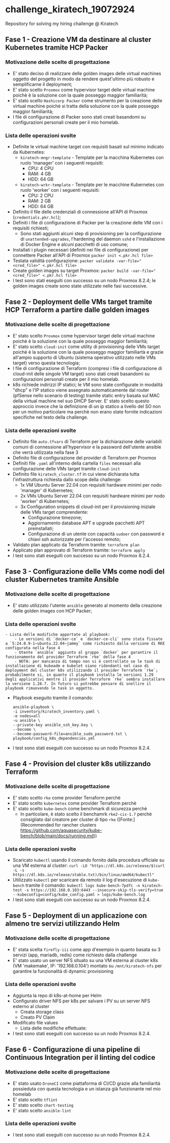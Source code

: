 # challenge_kiratech_19072924
Repository for solving my hiring challenge @ Kiratech

## Fase 1 - Creazione VM da destinare al cluster Kubernetes tramite HCP Packer

### Motivazione delle scelte di progettazione

- E' stato deciso di realizzare delle golden images delle virtual machines oggetto del progetto in modo da rendere quest'ultimo più robusto e semplificarne il deployment;
- E' stato scelto `Proxmox` come hypervisor target delle virtual machine poichè è la soluzione con la quale posseggo maggior familiarità;
- E' stato scelto `Hashicorp Packer` come strumento per la creazione delle virtual machine poichè si tratta della soluzione con la quale posseggo maggior familiarità;
- I file di configurazione di Packer sono stati creati basandomi su configurazioni personali create per il mio homelab.

### Lista delle operazioni svolte

- Definite le virtual machine target con requisiti basati sul minimo indicato da Kubernetes:
    - `kiratech-mngr-template` - Template per la macchina Kubernetes con ruolo 'manager' con i seguenti requisiti:
        - CPU: 4 CPU
        - RAM: 4 GB
        - HDD: 64 GB
    - `kiratech-wrkr-template` - Template per le macchine Kubernetes con ruolo 'worker' con i seguenti requisiti:
        - CPU: 2 CPU
        - RAM: 2 GB
        - HDD: 64 GB
- Definito il file delle credenziali di connessione all'API di Proxmox (`credentials.pkr.hcl`);
- Definiti i file di configurazione di Packer per la creazione delle VM con i requisiti richiesti;
    - Sono stati aggiunti alcuni step di provisioning per la configurazione di `unattended-upgrades`, l'hardening del daemon `sshd` e l'installazione di Docker Engine e alcuni pacchetti di uso comune;
- Installati i plugin necessari (definiti nei file di configurazione) per connettere Packer all'API di Proxmox
    `packer init <.pkr.hcl file>`
- Testata validità configurazione:
    `packer validate -var-file="<cred_file>" <.pkr.hcl file>`
- Create golden images su target Proxmox:
    `packer build -var-file="<cred_file>" <.pkr.hcl file>`
- I test sono stati eseguiti con successo su un nodo Proxmox 8.2.4; le golden images create sono state utilizzate nelle fasi successive.

## Fase 2 - Deployment delle VMs target tramite HCP Terraform a partire dalle golden images

### Motivazione delle scelte di progettazione

- E' stato scelto `Proxmox` come hypervisor target delle virtual machine poichè è la soluzione con la quale posseggo maggior familiarità;
- E' stato scelto `cloud-init` come utility di provisioning delle VMs target poichè è la soluzione con la quale posseggo maggior familiartà e grazie all'ampio supporto di Ubuntu (sistema operativo utilizzato nelle VMs target) verso questa tecnologia;
- I file di configurazione di Terraform (compresi i file di configurazione di cloud-init delle singole VM target) sono stati creati basandomi su configurazioni personali create per il mio homelab.
- k8s richiede indirizzi IP statici; le VM sono state configurate in modalità "dhcp" e l'IP statico viene assegnato automaticamente dal router (pfSense nello scenario di testing) tramite static entry basata sul MAC della virtual machine nel suo DHCP Server. E' stato scelto questo approccio invece che la definizione di un ip statico a livello del SO non per un motivo particolare ma perchè non erano state fornite indicazioni specifiche nel testo della challenge.

### Lista delle operazioni svolte

- Definito file `auto.tfvars` di Terraform per la dichiarazione delle variabili comuni di connessione all'hypervisor e la password dell'utente ansible che verrà utilizzata nella fase 3
- Definito file di configurazione del provider di Terraform per Proxmox
- Definiti file `.yaml` all'interno della cartella `files` necessari alla configurazione delle VMs target tramite `cloud-init`
- Definito file `kiratech_cluster.tf` in cui viene dichiarata tutta l'infrastruttura richiesta dallo scope della challenge:
    - 1x VM Ubuntu Server 22.04 con requisiti hardware minimi per nodo 'manager' di Kubernetes;
    - 2x VMs Ubuntu Server 22.04 con requisiti hardware minimi per nodo 'worker' di Kubernetes;
    - 3x Configuration snippets di cloud-init per il provisioning iniziale delle VMs target comprendente:
        - Configurazione timezone;
        - Aggiornamento database APT e upgrade pacchetti APT preinstallati;
        - Configurazione di un utente con capacità `sudoer` con password e chiavi ssh autorizzate per l'accesso remoto;
- Validato plan applicato da Terraform tramite: 
    `terraform plan`
- Applicato plan approvato di Terraform tramite:
    `terraform apply`
- I test sono stati eseguiti con successo su un nodo Proxmox 8.2.4.

## Fase 3 - Configurazione delle VMs come nodi del cluster Kubernetes tramite Ansible

### Motivazione delle scelte di progettazione

- E' stato utilizzato l'utente `ansible` generato al momento della creazione delle golden images con HCP Packer;

### Lista delle operazioni svolte

    - Lista delle modifiche apportate al playbook:
        - Le versioni di `docker-ce` e `docker-ce-cli` sono stata fissate a `5:24.0.9-1~ubuntu.22.04~jammy` come richiesto dalla versione di RKE configurata nella fase 4
        - Utente `ansible` aggiunto al gruppo `docker` per garantire il funzionamento del provider Terraform `rke` della fase 4
        - NOTA: per mancanza di tempo non si è controllato se le task di installazione di kubeadm e kubelet siano ridondanti nel caso di deployment del cluster k8s utilizzando il provider Terraform `rke`; probabilmente si, in quanto il playbook installa le versioni 1.29 degli applicativi mentre il provider Terraform `rke` sembra installare la versione 1.28.7. In futuro si potrebbe pensare di snellire il playbook rimuovendo le task in oggetto.
- Playbook eseguito tramite il comando:
    ```
    ansible-playbook \
    -i inventory/kiratech_inventory.yaml \
    -e nodes=all
    -u ansible \
    --private-key ansible_ssh_key.key \
    --become \
    --become-password-file=ansible_sudo_password.txt \
    playbook/config_k8s_dependencies.yml
    ```
- I test sono stati eseguiti con successo su un nodo Proxmox 8.2.4.

## Fase 4 - Provision del cluster k8s utilizzando Terraform

### Motivazione delle scelte di progettazione

- E' stato scelto `rke` come provider Terraform perchè
- E' stato scelto `kubernetes` come provider Terraform perchè
- E' stato scelto `kube-bench` come benchmark di sicurezza perchè
    - In particolare, è stato scelto il benchamrk `rke2-cis-1.7` perchè consigliato dal creatore per cluster di tipo `rke` ([Fonte:](Recommended for rancher clusters https://github.com/aquasecurity/kube-bench/blob/main/docs/running.md))

### Lista delle operazioni svolte

- Scaricato `kubectl` usando il comando fornito dalla procedura ufficiale su una VM esterna al cluster:
    `curl -LO "https://dl.k8s.io/release/$(curl -L -s https://dl.k8s.io/release/stable.txt)/bin/linux/amd64/kubectl"` 
- Utilizzato `kubectl` per scaricare da remoto il log d'esecuzione di `kube-bench` tramite il comando:
    `kubectl logs kube-bench-7pdfc -n kiratech-test -s https://192.168.0.103:6443 --insecure-skip-tls-verify=true --kubeconfig=config/kube_config.yaml > logs/kube-bench.log`
- I test sono stati eseguiti con successo su un nodo Proxmox 8.2.4.

## Fase 5 - Deployment di un applicazione con almeno tre servizi utilizzando Helm

### Motivazione delle scelte di progettazione

- E' stata scelta `firefly-iii` come app d'esempio in quanto basata su 3 servizi (app, mariadb, redis) come richiesto dalla challenge
- E' stato usato un server NFS situato su una VM esterna al cluster k8s (VM 'makemake', IP: '192.168.0.104') montato su `/mnt/kiratech-nfs` per garantire la funzionalità di dynamic provisioning

### Lista delle operazioni svolte

- Aggiunta la repo di k8s-at-home per Helm
- Configurato driver NFS per k8s per salvare i PV su un server NFS esterno al cluster
    - Creata storage class
    - Creato PV Claim
- Modificato file values
    - Lista delle modifiche effettuate:
- I test sono stati eseguiti con successo su un nodo Proxmox 8.2.4.

## Fase 6 - Configurazione di una pipeline di Continuous Integration per il linting del codice

### Motivazione delle scelte di progettazione

- E' stato usato `DroneCI` come piattaforma di CI/CD grazie alla familiarità possieduta con questa tecnologia e un istanza già funzionante nel mio homelab
- E' stato scelto `tflint`
- E' stato scelto `chart-testing`
- E' stato scelto `ansible-lint`

### Lista delle operazioni svolte

- I test sono stati eseguiti con successo su un nodo Proxmox 8.2.4.
